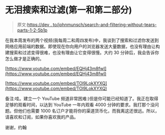 # 无泪搜索和过滤(第一和第二部分)

> 原文:[https://dev . to/johnmunsch/search-and-filtering-without-tears-parts-1-2-5b1p](https://dev.to/johnmunsch/search-and-filtering-without-tears-parts-1-2-5b1p)

在我本周发布的两个视频(我每周二和周四发布)中，我谈到了搜索和过滤你发送到网络应用前端的数据。即使现在你向用户的浏览器发送大量数据，也没有理由让构建搜索和过滤变得很难，也没有理由让它变得很慢。大约 30 分钟后，我会告诉你怎么做才是正确的。

[https://www.youtube.com/embed/EQHj43m8fwI](https://www.youtube.com/embed/EQHj43m8fwI)

[https://www.youtube.com/embed/TOl9LokXYXQ](https://www.youtube.com/embed/TOl9LokXYXQ)

备注:哇。建立一个 YouTube 频道非常困难:)但是你可能已经知道了。我正在取得足够的观看时间，以达到 YouTube 一年内观看 4000 分钟的要求。我打那个没问题。但他们也需要 1000 名订户才能将你的渠道货币化，而我离这还很远。所以，请喜欢和订阅，如果你喜欢我的产品。

谢谢，约翰